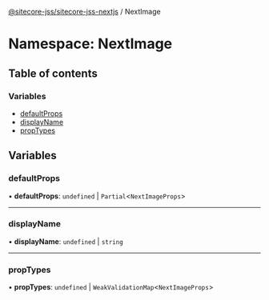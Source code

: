[@sitecore-jss/sitecore-jss-nextjs](../README.md) / NextImage

# Namespace: NextImage

## Table of contents

### Variables

- [defaultProps](NextImage.md#defaultprops)
- [displayName](NextImage.md#displayname)
- [propTypes](NextImage.md#proptypes)

## Variables

### defaultProps

• **defaultProps**: `undefined` \| `Partial`<`NextImageProps`\>

___

### displayName

• **displayName**: `undefined` \| `string`

___

### propTypes

• **propTypes**: `undefined` \| `WeakValidationMap`<`NextImageProps`\>
